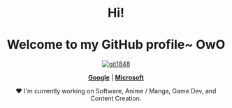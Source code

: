 <h1 align="center">Hi!</h1>
<h1 align="center">Welcome to my GitHub profile~ OwO</h1>

<p align="center">
  <a href="https://github.com/git1848"><img src="https://github-readme-stats.vercel.app/api?username=git1848&hide_border=true&show_icons=true" alt="git1848"></a>
</p>

<p align="center">
  <strong><a href="https://www.google.com">Google</a></strong> |
  <strong><a href="https://www.microsoft.com/">Microsoft</a></strong>
</p>

<p align="center">❤ I'm currently working on Software, Anime / Manga, Game Dev, and Content Creation.</p>
